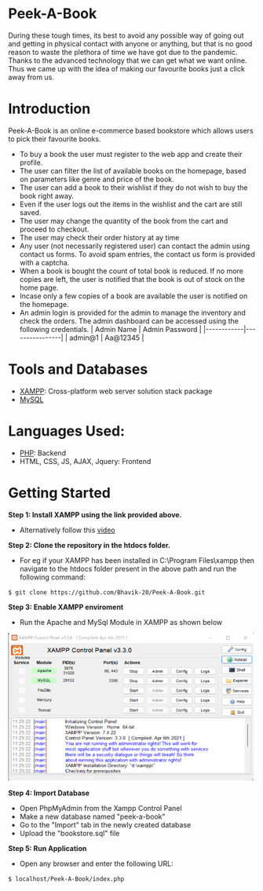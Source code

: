 # Peek-A-Book

During these tough times, its best to avoid any possible way of going out and getting in physical contact with anyone or anything, but that is no good reason to waste the plethora of time we have got due to the pandemic. Thanks to the advanced technology that we can get what we want online. Thus we came up with the idea of making our favourite books just a click away from us.

# Introduction
Peek-A-Book is an online e-commerce based bookstore which allows users to pick their favourite books. 


* To buy a book the user must register to the web app and create their profile. 
* The user can filter the list of available books on the homepage, based on parameters like genre and price of the book.
* The user can add a book to their wishlist if they do not wish to buy the book right away.
* Even if the user logs out the items in the wishlist and the cart are still saved.
* The user may change the quantity of the book from the cart and proceed to checkout.
* The user may check their order history at ay time
* Any user (not necessarily registered user) can contact the admin using contact us forms. To avoid spam entries, the contact us form is provided with a captcha.
* When a book is bought the count of total book is reduced. If no more copies are left, the user is notified that the book is out of stock on the home page.
* Incase only a few copies of a book are available the user is notified on the homepage.
* An admin login is provided for the admin to manage the inventory and check the orders. The admin dashboard can be accessed using the following credentials.
  | Admin Name | Admin Password |
  |------------|----------------|
  | admin@1    | Aa@12345       |

# Tools and Databases
* [XAMPP](https://www.apachefriends.org/download.html): Cross-platform web server solution stack package 
* [MySQL](https://dev.mysql.com/doc/mysql-installation-excerpt/5.7/en/)

# Languages Used:
* [PHP](https://www.php.net/): Backend
* HTML, CSS, JS, AJAX, Jquery: Frontend

# Getting Started
**Step 1: Install XAMPP using the link provided above.**
* Alternatively follow this [video](https://www.youtube.com/watch?v=O6T8YPUmyj8)

**Step 2: Clone the repository in the htdocs folder.**
* For eg if your XAMPP has been installed in C:\Program Files\xampp then navigate to the htdocs folder present in the above path and run the following command:

```
$ git clone https://github.com/Bhavik-20/Peek-A-Book.git
```

**Step 3: Enable XAMPP enviroment**
* Run the Apache and MySql Module in XAMPP as shown below
<img src ="readme-contents/st3-Xampp.png" width = "500" height = "300">
<!-- ![](readme-contents/st3-Xampp.png) -->

**Step 4: Import Database**
* Open PhpMyAdmin from the Xampp Control Panel
* Make a new database named "peek-a-book"
* Go to the "Import" tab in the newly created database
* Upload the "bookstore.sql" file 

**Step 5: Run Application**
* Open any browser and enter the following URL:
```
$ localhost/Peek-A-Book/index.php
```